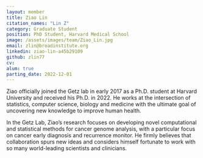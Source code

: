 ```yaml
---
layout: member
title: Ziao Lin
citation_names: "Lin Z"
category: Graduate Student
position: PhD Student, Harvard Medical School
image: /assets/images/team/Ziao_Lin.jpg
email: zlin@broadinstitute.org
linkedin: ziao-lin-a45b29109
github: zlin77
cv:
alum: true
parting_date: 2022-12-01
---
```


Ziao officially joined the Getz lab in early 2017 as a Ph.D. student at Harvard University and received his Ph.D. in 2022. He works at the intersection of statistics, computer science, biology and medicine with the ultimate goal of uncovering new knowledge to improve human health.

In the Getz Lab, Ziao’s research focuses on developing novel computational and statistical methods for cancer genome analysis, with a particular focus on cancer early diagnosis and recurrence monitor. He firmly believes that collaboration spurs new ideas and considers himself fortunate to work with so many world-leading scientists and clinicians.
